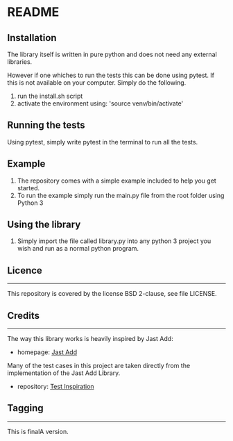 # README #

## Installation

The library itself is written in pure python and does not need any external libraries.

However if one whiches to run the tests this can be done using pytest. 
If this is not available on your computer. Simply do the following.

1. run the install.sh script
2. activate the environment using: 'source venv/bin/activate'

## Running the tests 

Using pytest, simply write pytest in the terminal to run all the tests.

## Example

1. The repository comes with a simple example included to help you get started.
2. To run the example simply run the main.py file from the root folder using Python 3

## Using the library

1. Simply import the file called library.py into any python 3 project you wish and run 
as a normal python program.


## Licence 

-------
This repository is covered by the license BSD 2-clause, see file LICENSE.

## Credits

-------
The way this library works is heavily inspired by Jast Add:

- homepage: [Jast Add](http://jastadd.org/web/)

Many of the test cases in this project are taken directly from the implementation of the Jast Add Library.

- repository: [Test Inspiration](https://bitbucket.org/jastadd/jastadd-test/src/master/)

## Tagging

---

This is finalA version. 

